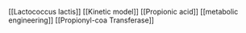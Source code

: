 [[Lactococcus lactis]]
[[Kinetic model]]
[[Propionic acid]]
[[metabolic engineering]]
[[Propionyl-coa Transferase]]
